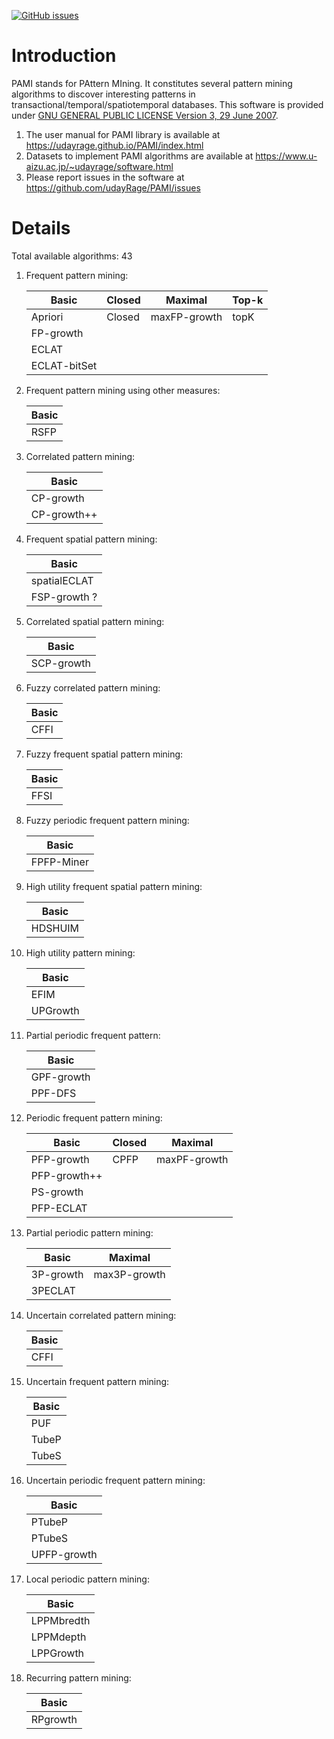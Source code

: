 [![GitHub issues](https://img.shields.io/github/issues/udayRage/PAMI)](https://github.com/udayRage/PAMI/issues)

# Introduction
PAMI stands for PAttern MIning. It constitutes several pattern mining algorithms to discover interesting patterns in transactional/temporal/spatiotemporal databases.
This software is provided under [GNU GENERAL PUBLIC LICENSE Version 3, 29 June 2007](https://www.gnu.org/licenses/quick-guide-gplv3.html).

1. The user manual for PAMI library is available at https://udayrage.github.io/PAMI/index.html
2. Datasets to implement PAMI algorithms are available at https://www.u-aizu.ac.jp/~udayrage/software.html
3. Please report issues in the software at https://github.com/udayRage/PAMI/issues
  
# Details 
Total available algorithms: 43

1. Frequent pattern mining: 
     
   | Basic | Closed | Maximal | Top-k |
   |-------|--------|---------|-------|
   |Apriori|Closed|maxFP-growth|topK|
   |FP-growth|    |   | |
   |ECLAT| | | |
   |ECLAT-bitSet| | | |

2. Frequent pattern mining using other measures:
    
    |Basic|
    |-----|
    |RSFP|
        
3. Correlated pattern mining: 

    |Basic|
    |-----|
    |CP-growth|
    |CP-growth++|
    
4. Frequent spatial pattern mining: 

    |Basic|
    |-----|
    |spatialECLAT|
    |FSP-growth ?|
    
5. Correlated spatial pattern mining: 

    |Basic|
    |-----|
    |SCP-growth|
    
6. Fuzzy correlated pattern mining:

    |Basic|
    |-----|
    |CFFI|
    
7. Fuzzy frequent spatial pattern mining:

    |Basic|
    |-----|
    |FFSI|
    
8. Fuzzy periodic frequent pattern mining:

    |Basic|
    |-----|
    |FPFP-Miner|
    
9. High utility frequent spatial pattern mining:

    |Basic|
    |-----|
    |HDSHUIM|
 
10. High utility pattern mining:

     |Basic|
     |-----|
     |EFIM|
     |UPGrowth|
    
11. Partial periodic frequent pattern:

    |Basic|
    |-----|
    |GPF-growth|
    |PPF-DFS|
    
12. Periodic frequent pattern mining: 

    |Basic| Closed | Maximal |
    |-----|--------|---------|
    |PFP-growth|CPFP|maxPF-growth|
    |PFP-growth++| | |
    |PS-growth| | |
    |PFP-ECLAT| | |
    
13. Partial periodic pattern mining:

    |Basic|Maximal|
    |-----|-------|
    |3P-growth|max3P-growth|
    |3PECLAT| |
    

14. Uncertain correlated pattern mining: 
    
    |Basic|
    |-----|
    |CFFI|
    
15. Uncertain frequent pattern mining:
    
    |Basic|
    |-----|
    |PUF|
    |TubeP|
    |TubeS|
    
16. Uncertain periodic frequent pattern mining:
     
     |Basic|
     |-----|
     |PTubeP|
     |PTubeS|
     |UPFP-growth|
     
17. Local periodic pattern mining:

     |Basic|
     |-----|
     |LPPMbredth|
     |LPPMdepth|
     |LPPGrowth|
18. Recurring pattern mining:

     |Basic|
     |-----|
     |RPgrowth|
 
     


